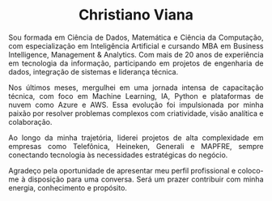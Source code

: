 <h1 align="center"><strong>Christiano Viana</strong></h1>

<p align="justify">
Sou formada em Ciência de Dados, Matemática e Ciência da Computação, com especialização em Inteligência Artificial e cursando MBA em Business Intelligence, Management & Analytics. Com mais de 20 anos de experiência em tecnologia da informação, participando em projetos de engenharia de dados, integração de sistemas e liderança técnica.
</p>

<p align="justify">
Nos últimos meses, mergulhei em uma jornada intensa de capacitação técnica, com foco em Machine Learning, IA, Python e plataformas de nuvem como Azure e AWS. Essa evolução foi impulsionada por minha paixão por resolver problemas complexos com criatividade, visão analítica e colaboração.
</p>

<p align="justify">
Ao longo da minha trajetória, liderei projetos de alta complexidade em empresas como Telefônica, Heineken, Generali e MAPFRE, sempre conectando tecnologia às necessidades estratégicas do negócio.
</p>

<p align="justify">
Agradeço pela oportunidade de apresentar meu perfil profissional e coloco-me à disposição para uma conversa. Será um prazer contribuir com minha energia, conhecimento e propósito.
</p>
